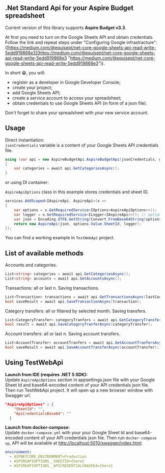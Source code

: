 ## .Net Standard Api for your Aspire Budget spreadsheet

Current version of this library supports **Aspire Budget v3.3**.

At first you need to turn on the Google Sheets API and obtain credentials. Follow the link and repeat steps under "Configuring Google infrastracture": ([https://medium.com/@equisept/net-core-google-sheets-api-read-write-5edd919868e3](https://medium.com/@equisept/net-core-google-sheets-api-read-write-5edd919868e3 "https://medium.com/@equisept/net-core-google-sheets-api-read-write-5edd919868e3")).

In short 😁, you will: 
- register as a developer in Google Developer Console;
- create your project;
- add Google Sheets API;
- create a service account to access your spreadsheet;
- obtain credentials to use Google Sheets API (in form of a json file).

Don't forget to share your spreadsheet with your new service account.

## Usage
Direct instantiation:\
`jsonCredentials` variable is a content of your Google Sheets API credentials file.
```csharp
using (var api = new AspireBudgetApi.AspireBudgetApi(jsonCredentials, googleSheetId))
{
	var categories = await api.GetCategoriesAsync();
}
```
or using DI container:

`AspireApiOptions` class in this example stores credentials and sheet ID.
```csharp
services.AddScoped<IAspireApi, AspireApi>(x =>
{
    var options = x.GetRequiredService<IOptions<AspireApiOptions>>();
    var logger = x.GetRequiredService<ILogger<IAspireApi>>(); // optional
    var json = Encoding.UTF8.GetString(Convert.FromBase64String(options.Value.ApiCredentialsBase64));
    return new AspireApi(json, options.Value.SheetId, logger);
});
```
You can find a working example in `TestWebApi` project.

## List of available methods

Accounts and categories.
```csharp
List<string> categories = await api.GetCategoriesAsync();
List<string> accounts = await api.GetAccountsAsync();
```

Transactions: all or last n. Saving transactions.
```csharp
List<Transaction> transactions = await api.GetTransactionsAsync(lastCount:100);
bool saveResult = await api.SaveTransactionAsync(transaction);
```

Category transfers: all or filtered by selected month. Saving transfers.
```csharp
List<CategoryTransfer> categoryTranfers = await api.GetCategoryTransfersAsync(month:9);
bool result = await api.SaveCategoryTranferAsync(categoryTransfer);
```

Account transfers: all or last n. Saving account transfers.
```csharp
List<AccountTransfer> accountTranfers = await api.GetAccountTranfersAsync();
bool saveResult = await api.SaveAccountTransferAsync(accountTransfer);
```

## Using TestWebApi
**Launch from IDE (requires .NET 5 SDK):**\
Update `AspireApiOptions` section in appsettings.json file with your Google Sheet Id and base64-encoded content of your API credentials json file.\
Then run TestWebApi project. It will open up a new browser window with Swagger url.

```json
"AspireApiOptions" : {
    "SheetId": "",
    "ApiCredentialsBase64": ""
  }
```

**Launch from docker-compose:**\
Update `docker-compose.yml` with your your Google Sheet Id and base64-encoded content of your API credentials json file.
Then run `docker-compose up`, API will be available at [http://localhost:5010/swagger/index.html]().
```yaml
environment:
  - ASPNETCORE_ENVIRONMENT=Production
  - ASPIREAPIOPTIONS__SHEETID={here}
  - ASPIREAPIOPTIONS__APICREDENTIALSBASE64={here}
```
